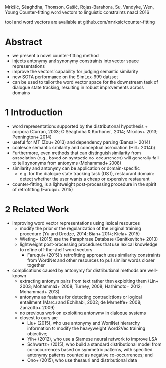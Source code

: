 Mrkšić, Séaghdha, Thomson, Gašić, Rojas-Barahona, Su, Vandyke, Wen, Young
Counter-fitting word vectors to linguistic constraints
naacl 2016

tool and word vectors are available at github.com/nmrksic/counter-fitting

# Abstract

* we present a novel counter-fitting method
* injects antonymy and synonymy constraints into vector space representations
* improve the vectors’ capability for judging semantic similarity
* new SOTA performance on the SimLex-999 dataset
* can be used to tailor the word vector space for the downstream task of
  dialogue state tracking, resulting in robust improvements across domains

# 1 Introduction

* word representations supported by the distributional hypothesis + corpora
  (Curran, 2003; Ó Séaghdha & Korhonen, 2014; Mikolov+ 2013; Pennington+ 2014)
* useful for MT (Zou+ 2013) and dependency parsing (Bansal+ 2014)
* coalesce semantic similarity and conceptual association (Hill+ 2014b)
* Furthermore, even methods that can distinguish similarity from association
  (e.g., based on syntactic co-occurrences) will generally 
  fail to tell synonyms from antonyms (Mohammad+ 2008)
* similarity and antonymy can be application or domain-specific
  * e.g. for the dialogue state tracking task (DST), restaurant domain: 
    detect whether the user wants a cheap or expensive restaurant
* counter-fitting, is a lightweight post-processing procedure 
  in the spirit of retrofitting (Faruqui+ 2015)

# 2 Related Work

* improving word vector representations using lexical resources
  * modify the prior or the regularization of the original training procedure
    (Yu and Dredze, 2014; Bian+ 2014; Kiela+ 2015)
  * Wieting+ (2015) use the Paraphrase Database (Ganitkevitch+ 2013)
  * lightweight post-processing procedures that use lexical knowledge to refine
    off-the-shelf word vectors
    * Faruqui+ (2015)’s retrofitting approach uses similarity constraints from
      WordNet and other resources to pull similar words closer together
* complications caused by antonymy for distributional methods are well-known
  * extracting antonym pairs from text rather than exploiting them
    (Lin+ 2003; Mohammad+ 2008; Turney, 2008; Hashimoto+ 2012; Mohammad+ 2013)
  * antonyms as features for detecting contradictions or logical entailment
    (Marcu and Echihabi, 2002; de Marneffe+ 2008; Zanzotto+ 2009)
  * no previous work on exploiting antonymy in dialogue systems
  * closest to ours are
    * Liu+ (2015), who use antonymy and WordNet hierarchy information to modify
      the heavyweight Word2Vec training objective;
    * Yih+ (2012), who use a Siamese neural network to improve LSA
    * Schwartz+ (2015), who build a standard distributional model from
      co-occurrences based on symmetric patterns,
      with specified antonymy patterns counted as negative co-occurrences; and
    * Ono+ (2015), who use thesauri and distributional data
